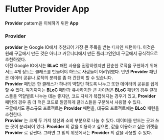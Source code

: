 # Flutter Provider App
**Provider** pattern을 이해하기 위한 **App**

### Provider
**provider** 는 Google IO에서 추천되어 가장 큰 주목을 받는 디자인 패턴이다. 이것은 원래 구글에서 만든 것은 아니고 커뮤니티에서 만든 플러그인인데 구글에서 공식적으로 추천하였다.   
이전 Google IO에서는 **BLoC** 패턴 사용을 권장하였지만 단순한 로직을 구현하기 위해서도 4개 정도는 클래스를 만들어야 하므로 사람들이 어려워했다. 반면 **Provider** 패턴은 데이터 공유나 로직의 분리를 좀 더 간단히 할 수 있습니다.   
**Provider** 패턴은 한 클래스가 하나의 역할만 하도록 나누고 또한 데이터의 공유를 쉽게 할 수 있다. 여기까지는 **BLoC** 패턴과 유사하지만 큰 차이점은 **BLoC** 패턴의 경우 클래스들을 역할별로 나누는 데는 좋지만, 코드 자체가 복잡해지는 경우가 있고, **Provider** 패턴의 경우 좀 더 적은 코드로 깔끔하게 클래스들을 구분해서 사용할 수 있다.   
구글에서도 중소규모 프로젝트는 **Provider** 패턴을, 대규모 프로젝트에는 **BLoC** 패턴을 추천한다.   
**Provider** 는 크게 두 가지 생산과 소비 부분으로 나눌 수 있다. 데이터를 만드는 곳과 쓰는 곳이 분리되어 있다. **Provider** 의 값을 이용하고 싶으면, 값을 이용하고 싶은 위젯을 **Provider** 로 감싼다. 그러면 그 밑의 위젯에서는 **Provider** 의 값을 사용할 수 있다.
